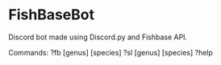 # FishBaseBot
Discord bot made using Discord.py and Fishbase API.

Commands:
  ?fb [genus] [species]
  ?sl [genus] [species]
  ?help

